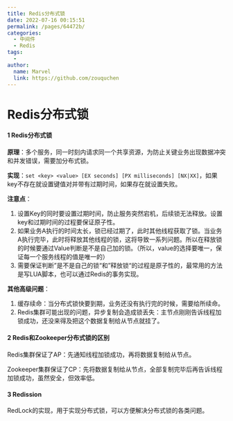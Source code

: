 ```yaml
---
title: Redis分布式锁
date: 2022-07-16 00:15:51
permalink: /pages/64472b/
categories:
  - 中间件
  - Redis
tags:
  - 
author: 
  name: Marvel
  link: https://github.com/zouquchen
---
```

# Redis分布式锁

#### 1 Redis分布式锁

**原理**：多个服务，同一时刻内请求同一个共享资源，为防止关键业务出现数据冲突和并发错误，需要加分布式锁。

**实现**：`set <key> <value> [EX seconds] [PX milliseconds] [NX|XX]`，如果key不存在就设置键值对并带有过期时间，如果存在就设置失败。

**注意点**：

1. 设置Key的同时要设置过期时间，防止服务突然宕机，后续锁无法释放。设置key和过期时间的过程要保证原子性。
2. 如果业务A执行的时间太长，锁已经过期了，此时其他线程获取了锁。当业务A执行完毕，此时将释放其他线程的锁，这将导致一系列问题。所以在释放锁的时候要通过Value判断是不是自己加的锁。（所以，value的选择要唯一，保证每一个服务线程的值是唯一的）
3. 需要保证判断”是不是自己的锁“和”释放锁“的过程是原子性的，最常用的方法是写LUA脚本，也可以通过Redis的事务实现。

**其他高级问题**：

1. 缓存续命：当分布式锁快要到期，业务还没有执行完的时候，需要给所续命。
2. Redis集群可能出现的问题，异步复制会造成锁丢失：主节点刚刚告诉线程加锁成功，还没来得及把这个数据复制给从节点就挂了。



#### 2 Redis和Zookeeper分布式锁的区别

Redis集群保证了AP：先通知线程加锁成功，再将数据复制给从节点。

Zookeeper集群保证了CP：先将数据复制给从节点，全部复制完毕后再告诉线程加锁成功，虽然安全，但效率低。



#### 3 Redission

RedLock的实现，用于实现分布式锁，可以方便解决分布式锁的各类问题。